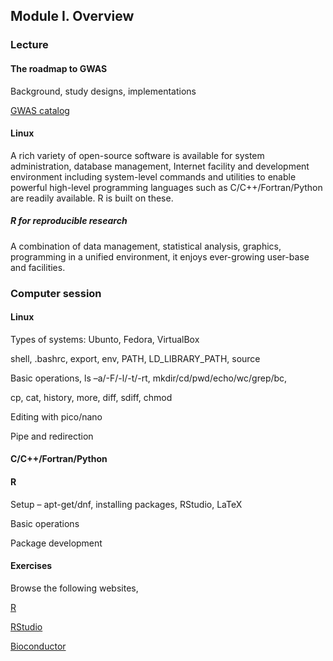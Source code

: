 ## Module I. Overview

### Lecture

#### The roadmap to GWAS

Background, study designs, implementations

[GWAS catalog](http://www.ebi.ac.uk/gwas/)

#### Linux

A rich variety of open-source software is available for system administration, database management, Internet facility and development environment including system-level commands and utilities to enable powerful high-level programming languages such as C/C++/Fortran/Python are readily available. R is built on these.

##### R for reproducible research

A combination of data management, statistical analysis, graphics, programming in a unified environment, it enjoys ever-growing user-base and facilities.

### Computer session

#### Linux

Types of systems: Ubunto, Fedora, VirtualBox 

shell, .bashrc, export, env, PATH, LD_LIBRARY_PATH, source

Basic operations, ls –a/-F/-l/-t/-rt, mkdir/cd/pwd/echo/wc/grep/bc, 

cp, cat, history, more, diff, sdiff, chmod

Editing with pico/nano

Pipe and redirection

#### C/C++/Fortran/Python

#### R

Setup – apt-get/dnf, installing packages, RStudio, LaTeX

Basic operations

Package development

#### Exercises

Browse the following websites,

[R](http://www.r-project.org)

[RStudio](https://www.rstudio.com/)

[Bioconductor](https://www.bioconductor.org/)
